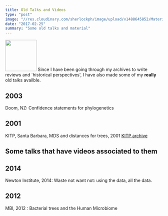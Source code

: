 ```yaml
---
title: Old Talks and Videos
type: "post"
image: "//res.cloudinary.com/sherlockph/image/upload/v1488645852/Material_in_the_New_Orleans_city_archives_ilwar3.jpg"
date: "2017-02-25"
summary: "Some old talks and material"
---
```


<img src="http://res.cloudinary.com/sherlockph/image/upload/Material_in_the_New_Orleans_city_archives_ilwar3.jpg" width="100" height="100"> Since I have been going through my archives to write reviews
and `historical perspectives', I have also made some of my **really** old
talks availble.

<!--more-->

## 2003 
Doom, NZ: Confidence statements for phylogenetics
[<i class="fa fa-file-pdf-o" style="font-size:24px;color:orange"></i>](https://www.dropbox.com/s/cls9c9e7zic8rwc/whitianga.pdf?dl=0)

## 2001
KITP, Santa Barbara, MDS and distances for trees, 2001[<i class="fa fa-file-pdf-o" style="font-size:24px;color:orange"></i>](https://www.dropbox.com/s/tvhym66x4ryzxzf/Holmes_KITP_May2001.pdf?dl=0)
[KITP archive <i class="fa fa-file-movie-o" style="font-size:24px;color:red"></i><i class="fa fa-file-pdf-o" style="font-size:24px;color:orange"></i> ](http://online.kitp.ucsb.edu/online/infobio01/holmes/)


## Some talks that have videos associated to them


## 2014
Newton Institute, 2014: Waste not want not: using the data, all the data.
[<i class="fa fa-file-movie-o" style="font-size:24px;color:red"></i>](https://www.newton.ac.uk/seminar/20140328114512301)

## 2012
MBI, 2012 : Bacterial trees and the Human Microbiome
[<i class="fa fa-file-movie-o" style="font-size:24px;color:red"></i>](https://mbi.osu.edu/video/player/?id=1120&title=Bacterial+trees+in+the+Human+Microbiome)


